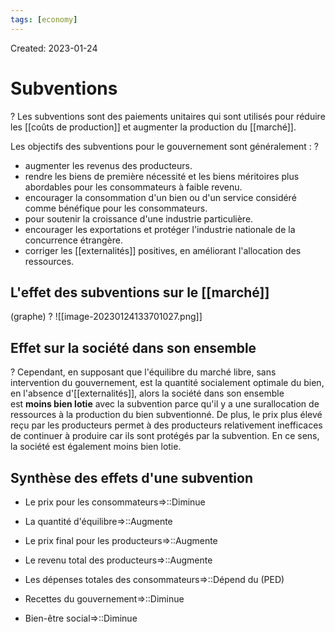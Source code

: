 ```yaml
---
tags: [economy] 
---
```

Created: 2023-01-24

# Subventions
?
Les subventions sont des paiements unitaires qui sont utilisés pour réduire les [[coûts de production]] et augmenter la production du [[marché]].
<!--SR:!2023-05-06,53,230-->

Les objectifs des subventions pour le gouvernement sont généralement :
?
-   augmenter les revenus des producteurs.
-   rendre les biens de première nécessité et les biens méritoires plus abordables pour les consommateurs à faible revenu.
-   encourager la consommation d'un bien ou d'un service considéré comme bénéfique pour les consommateurs.
-   pour soutenir la croissance d'une industrie particulière.
-   encourager les exportations et protéger l'industrie nationale de la concurrence étrangère.
-   corriger les [[externalités]] positives, en améliorant l'allocation des ressources.
<!--SR:!2023-06-05,75,230-->

## L'effet des subventions sur le [[marché]]
(graphe)
?
![[image-20230124133701027.png]]
<!--SR:!2023-04-28,58,250-->

## Effet sur la société dans son ensemble
?
Cependant, en supposant que l'équilibre du marché libre, sans intervention du gouvernement, est la quantité socialement optimale du bien, en l'absence d'[[externalités]], alors la société dans son ensemble est **moins bien lotie** avec la subvention parce qu'il y a une surallocation de ressources à la production du bien subventionné. De plus, le prix plus élevé reçu par les producteurs permet à des producteurs relativement inefficaces de continuer à produire car ils sont protégés par la subvention. En ce sens, la société est également moins bien lotie.
<!--SR:!2023-05-20,73,250-->

## Synthèse des effets d'une subvention
- Le prix pour les consommateurs=>::Diminue
<!--SR:!2023-04-17,50,250-->
- La quantité d'équilibre=>::Augmente
<!--SR:!2023-07-27,110,250-->
- Le prix final pour les producteurs=>::Augmente
<!--SR:!2023-05-03,62,250-->
- Le revenu total des producteurs=>::Augmente
<!--SR:!2023-05-07,63,250-->
- Les dépenses totales des consommateurs=>::Dépend du (PED)
<!--SR:!2023-04-18,22,150-->
- Recettes du gouvernement=>::Diminue
<!--SR:!2023-08-21,128,250-->
- Bien-être social=>::Diminue
<!--SR:!2023-05-30,73,230-->

